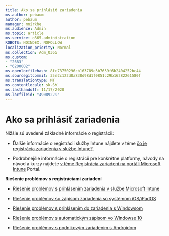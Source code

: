 ```yaml
---
title: Ako sa prihlásiť zariadenia
ms.author: pebaum
author: pebaum
manager: mnirkhe
ms.audience: Admin
ms.topic: article
ms.service: o365-administration
ROBOTS: NOINDEX, NOFOLLOW
localization_priority: Normal
ms.collection: Adm_O365
ms.custom:
- "2683"
- "6200002"
ms.openlocfilehash: 8fe73750296cb163789e3b7639f6b2404252bc44
ms.sourcegitcommit: 35e2c122d8a838d98d1f0851c29b16282261580f
ms.translationtype: MT
ms.contentlocale: sk-SK
ms.lasthandoff: 11/17/2020
ms.locfileid: "49089229"
---
```

# <a name="how-to-enroll-devices"></a>Ako sa prihlásiť zariadenia

Nižšie sú uvedené základné informácie o registrácii:

- Ďalšie informácie o registrácii služby Intune nájdete v téme [čo je registrácia zariadenia v službe Intune?](https://docs.microsoft.com/mem/intune/enrollment/device-enrollment).

- Podrobnejšie informácie o registrácii pre konkrétne platformy, návody na návod a kurzy nájdete [v téme Registrácia zariadení na portáli Microsoft Intune](https://docs.microsoft.com/mem/intune/enrollment/) Portal.

**Riešenie problémov s registráciami zariadení**

- [Riešenie problémov s prihlásením zariadenia v službe Microsoft Intune](https://docs.microsoft.com/mem/intune/enrollment/troubleshoot-device-enrollment-in-intune)

- [Riešenie problémov so zápisom zariadenia so systémom iOS/iPadOS](https://docs.microsoft.com/mem/intune/enrollment/troubleshoot-ios-enrollment-errors)

- [Riešenie problémov s prihlásením do zariadenia s Windowsom](https://docs.microsoft.com/mem/intune/enrollment/troubleshoot-windows-enrollment-errors)

- [Riešenie problémov s automatickým zápisom vo Windowse 10](https://docs.microsoft.com/mem/intune/enrollment/troubleshoot-windows-auto-enrollment)

- [Riešenie problémov s podnikovým zariadením s Androidom](https://docs.microsoft.com/mem/intune/enrollment/troubleshoot-android-enrollment)


